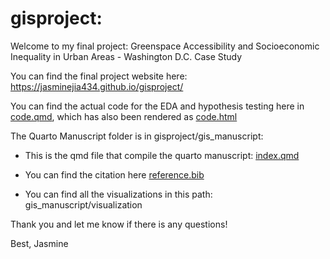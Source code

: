 # gisproject: 

Welcome to my final project: Greenspace Accessibility and Socioeconomic Inequality in Urban Areas - Washington D.C. Case Study

You can find the final project website here: https://jasminejia434.github.io/gisproject/

You can find the actual code for the EDA and hypothesis testing here in [code.qmd](https://github.com/jasminejia434/gisproject/blob/main/code.qmd), which has also been rendered as [code.html](https://github.com/jasminejia434/gisproject/blob/main/code.html)

The Quarto Manuscript folder is in gisproject/gis_manuscript:
- This is the qmd file that compile the quarto manuscript: [index.qmd](https://github.com/jasminejia434/gisproject/blob/main/gis_manuscript/docs/index.qmd)

- You can find the citation here [reference.bib](https://github.com/jasminejia434/gisproject/blob/main/gis_manuscript/references.bib)
  
- You can find all the visualizations in this path: gis_manuscript/visualization

Thank you and let me know if there is any questions!

Best,
Jasmine

